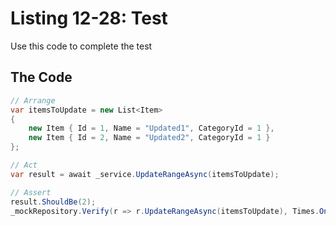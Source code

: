 # Listing 12-28: Test

Use this code to complete the test

## The Code

```cs
// Arrange
var itemsToUpdate = new List<Item>
{
    new Item { Id = 1, Name = "Updated1", CategoryId = 1 },
    new Item { Id = 2, Name = "Updated2", CategoryId = 1 }
};

// Act
var result = await _service.UpdateRangeAsync(itemsToUpdate);

// Assert
result.ShouldBe(2);
_mockRepository.Verify(r => r.UpdateRangeAsync(itemsToUpdate), Times.Once);
```  